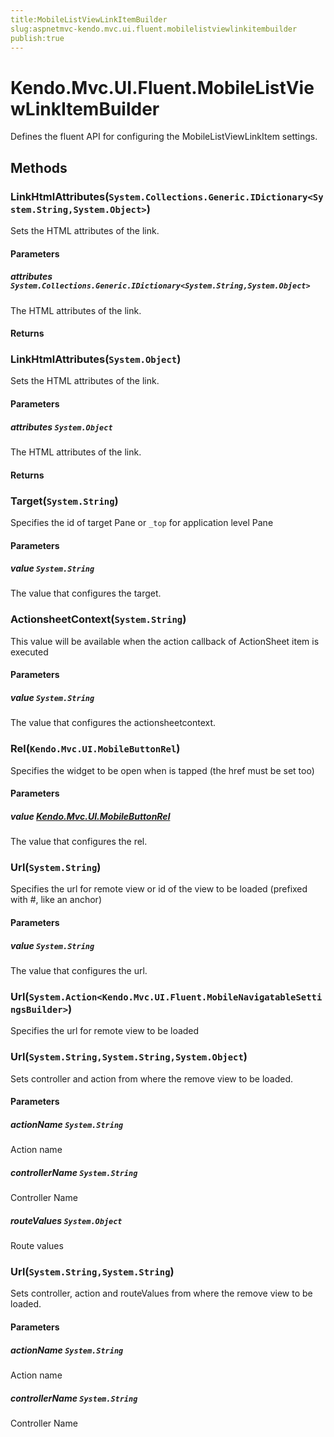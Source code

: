 ```yaml
---
title:MobileListViewLinkItemBuilder
slug:aspnetmvc-kendo.mvc.ui.fluent.mobilelistviewlinkitembuilder
publish:true
---
```


# Kendo.Mvc.UI.Fluent.MobileListViewLinkItemBuilder
Defines the fluent API for configuring the MobileListViewLinkItem settings.



## Methods

### LinkHtmlAttributes(`System.Collections.Generic.IDictionary<System.String,System.Object>`)
Sets the HTML attributes of the link.


#### Parameters

##### attributes `System.Collections.Generic.IDictionary<System.String,System.Object>`
The HTML attributes of the link.



#### Returns




### LinkHtmlAttributes(`System.Object`)
Sets the HTML attributes of the link.


#### Parameters

##### attributes `System.Object`
The HTML attributes of the link.



#### Returns




### Target(`System.String`)
Specifies the id of target Pane or `_top` for application level Pane


#### Parameters

##### value `System.String`
The value that configures the target.





### ActionsheetContext(`System.String`)
This value will be available when the action callback of ActionSheet item is executed


#### Parameters

##### value `System.String`
The value that configures the actionsheetcontext.





### Rel(`Kendo.Mvc.UI.MobileButtonRel`)
Specifies the widget to be open when is tapped (the href must be set too)


#### Parameters

##### value [Kendo.Mvc.UI.MobileButtonRel](/api/wrappers/aspnet-mvc/Kendo.Mvc.UI/MobileButtonRel)
The value that configures the rel.





### Url(`System.String`)
Specifies the url for remote view or id of the view to be loaded (prefixed with #, like an anchor)


#### Parameters

##### value `System.String`
The value that configures the url.





### Url(`System.Action<Kendo.Mvc.UI.Fluent.MobileNavigatableSettingsBuilder>`)
Specifies the url for remote view to be loaded





### Url(`System.String,System.String,System.Object`)
Sets controller and action from where the remove view to be loaded.


#### Parameters

##### actionName `System.String`
Action name

##### controllerName `System.String`
Controller Name

##### routeValues `System.Object`
Route values





### Url(`System.String,System.String`)
Sets controller, action and routeValues from where the remove view to be loaded.


#### Parameters

##### actionName `System.String`
Action name

##### controllerName `System.String`
Controller Name






